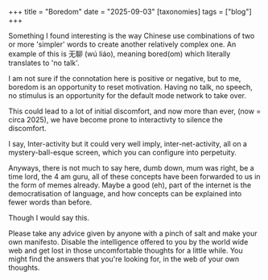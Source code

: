 +++
title = "Boredom"
date = "2025-09-03"
[taxonomies]
tags = ["blog"]
+++

Something I found interesting is the way Chinese use combinations of two or more 'simpler' words to create another relatively complex one. An example of this is 无聊 (wú liáo), meaning bored(om) which literally translates to 'no talk'.

I am not sure if the connotation here is positive or negative, but to me, boredom is an opportunity to reset motivation. Having no talk, no speech, no stimulus is an opportunity for the default mode network to take over.

This could lead to a lot of initial discomfort, and now more than ever, (now = circa 2025), we have become prone to interactivty to silence the discomfort. 

I say, Inter-activity but it could very well imply, inter-net-activity, all on a mystery-ball-esque screen, which you can configure into perpetuity.

Anyways, there is not much to say here, dumb down, mum was right, be a time lord, the 4 am guru, all of these concepts have been forwarded to us in the form of memes already. Maybe a good (eh), part of the internet is the democratisation of language, and how concepts can be explained into fewer words than before.

Though I would say this.

Please take any advice given by anyone with a pinch of salt and make your own manifesto. Disable the intelligence offered to you by the world wide web and get lost in those uncomfortable thoughts for a little while. You might find the answers that you're looking for, in the web of your own thoughts.

